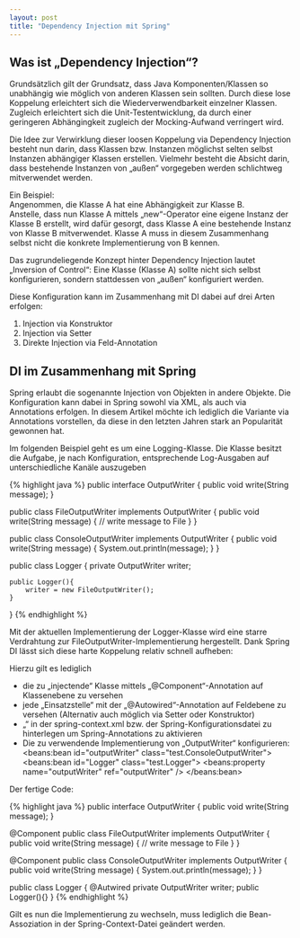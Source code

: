 ```yaml
---
layout: post
title: "Dependency Injection mit Spring"
---
```




## Was ist „Dependency Injection“?
Grundsätzlich gilt der Grundsatz, dass Java Komponenten/Klassen so unabhängig wie möglich von anderen Klassen sein sollten. Durch diese lose Koppelung erleichtert sich die Wiederverwendbarkeit einzelner Klassen. Zugleich erleichtert sich die Unit-Testentwicklung, da durch einer geringeren Abhängingkeit zugleich der Mocking-Aufwand verringert wird.

Die Idee zur Verwirklung dieser loosen Koppelung via Dependency Injection besteht nun darin, dass Klassen bzw. Instanzen möglichst selten selbst Instanzen abhängiger Klassen erstellen. Vielmehr besteht die Absicht darin, dass bestehende Instanzen von „außen“ vorgegeben werden schlichtweg mitverwendet werden.

Ein Beispiel:<br>
Angenommen, die Klasse A hat eine Abhängigkeit zur Klasse B. <br>
Anstelle, dass nun Klasse A mittels „new“-Operator eine eigene Instanz der Klasse B erstellt, wird dafür gesorgt, dass Klasse A eine bestehende Instanz von Klasse B mitverwendet. Klasse A muss in diesem Zusammenhang selbst nicht die konkrete Implementierung von B kennen.

Das zugrundeliegende Konzept hinter Dependency Injection lautet „Inversion of Control“: Eine Klasse (Klasse A) sollte nicht sich selbst konfigurieren, sondern stattdessen von „außen“ konfiguriert werden.

Diese Konfiguration kann im Zusammenhang mit DI dabei auf drei Arten erfolgen: <br>
1) Injection via Konstruktor     <br>
2) Injection via Setter       <br>
3) Direkte Injection via Feld-Annotation     <br>

## DI im Zusammenhang mit Spring
Spring erlaubt die sogenannte Injection von Objekten in andere Objekte. Die Konfiguration kann dabei in Spring sowohl via XML, als auch via Annotations erfolgen. In diesem Artikel möchte ich lediglich die Variante via Annotations vorstellen, da diese in den letzten Jahren stark an Popularität gewonnen hat.

Im folgenden Beispiel geht es um eine Logging-Klasse. Die Klasse besitzt die Aufgabe, je nach Konfiguration, entsprechende Log-Ausgaben auf unterschiedliche Kanäle auszugeben

{% highlight java %}
public interface OutputWriter {
	public void write(String message);
}

public class FileOutputWriter implements OutputWriter {
	public void write(String message) {
		// write message to File
	}
}

public class ConsoleOutputWriter implements OutputWriter {
	public void write(String message) {
		System.out.println(message);
	}
}

public class Logger {
	private OutputWriter writer;
	
	public Logger(){
		writer = new FileOutputWriter();	
	}
}
{% endhighlight %}

Mit der aktuellen Implementierung der Logger-Klasse wird eine starre Verdrahtung zur FileOutputWriter-Implementierung hergestellt. Dank Spring DI lässt sich diese harte Koppelung relativ schnell aufheben:

Hierzu gilt es lediglich
- die zu „injectende“ Klasse mittels „@Component“-Annotation auf Klassenebene zu versehen
- jede „Einsatzstelle“ mit der „@Autowired“-Annotation auf Feldebene zu versehen (Alternativ auch möglich via Setter oder Konstruktor)
- „<annotation-driven />“ in der spring-context.xml bzw. der Spring-Konfigurationsdatei zu hinterlegen um Spring-Annotations zu aktivieren
- Die zu verwendende Implementierung von „OutputWriter“ konfigurieren:
<beans:bean id="outputWriter" class="test.ConsoleOutputWriter">
<beans:bean id="Logger" class="test.Logger">
	<beans:property name="outputWriter" ref="outputWriter" />
</beans:bean>

Der fertige Code:

{% highlight java %}
public interface OutputWriter {
	public void write(String message);
}

@Component
public class FileOutputWriter implements OutputWriter {
	public void write(String message) {
		// write message to File
	}
}

@Component
public class ConsoleOutputWriter implements OutputWriter {
	public void write(String message) {
		System.out.println(message);
	}
}

public class Logger {
	@Autwired
	private OutputWriter writer;
	public Logger(){}
}
{% endhighlight %}

Gilt es nun die Implementierung zu wechseln, muss lediglich die Bean-Assoziation in der Spring-Context-Datei geändert werden.